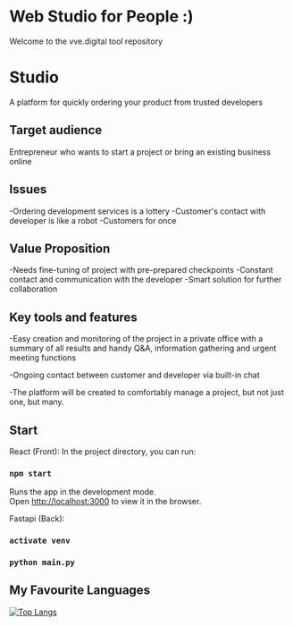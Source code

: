 # Web Studio for People :)

Welcome to the vve.digital tool repository

# Studio

A platform for quickly ordering your product from trusted developers

## Target audience

Entrepreneur who wants to start a project or bring an existing business online

## Issues

-Ordering development services is a lottery
-Customer's contact with developer is like a robot
-Customers for once

## Value Proposition

-Needs fine-tuning of project with pre-prepared checkpoints
-Constant contact and communication with the developer
-Smart solution for further collaboration

## Key tools and features

-Easy creation and monitoring of the project in a private office with a summary of all results and handy Q&A, information gathering and urgent meeting functions

-Ongoing contact between customer and developer via built-in chat

-The platform will be created to comfortably manage a project, but not just one, but many.

## Start

React (Front):
In the project directory, you can run:

### `npm start`

Runs the app in the development mode.\
Open [http://localhost:3000](http://localhost:3000) to view it in the browser.

Fastapi (Back):
### `activate venv`
### `python main.py`

## My Favourite Languages
[![Top Langs](https://github-readme-stats.vercel.app/api/top-langs/?username=germanv33&layout=compact)](https://github.com/germanv33/github-readme-stats)

